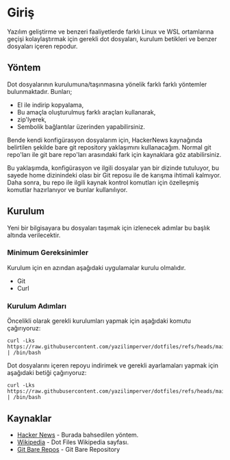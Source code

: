 # Giriş

Yazılım geliştirme ve benzeri faaliyetlerde farklı Linux ve WSL ortamlarına geçişi kolaylaştırmak için gerekli dot dosyaları, kurulum betikleri ve benzer dosyaları içeren repodur.

## Yöntem
Dot dosyalarının kurulumuna/taşınmasına yönelik farklı farklı yöntemler bulunmaktadır. Bunları;
* El ile indirip kopyalama,
* Bu amaçla oluşturulmuş farklı araçları kullanarak,
* zip'lyerek,
* Sembolik bağlantılar üzerinden yapabilirsiniz.

Bende kendi konfigürasyon dosyalarım için, HackerNews kaynağında belirtilen şekilde bare git repository yaklaşımını kullanacağım.
Normal git repo'ları ile git bare repo'ları arasındaki fark için kaynaklara göz atabilirsiniz.

Bu yaklaşımda, konfigürasyon ve ilgili dosyalar yan bir dizinde tutuluyor, bu sayede home dizinindeki olası bir Git reposu ile de karışma ihtimali kalmıyor. Daha sonra, bu repo ile ilgili kaynak kontrol komutları için özelleşmiş komutlar hazırlanıyor ve bunlar kullanılıyor.

## Kurulum
Yeni bir bilgisayara bu dosyaları taşımak için izlenecek adımlar bu başlık altında verilecektir.

### Minimum Gereksinimler
Kurulum için en azından aşağıdaki uygulamalar kurulu olmalıdır.
* Git
* Curl

### Kurulum Adımları
Öncelikli olarak gerekli kurulumları yapmak için aşağıdaki komutu çağırıyoruz:

```console
curl -Lks https://raw.githubusercontent.com/yazilimperver/dotfiles/refs/heads/main/.scripts/bootstrap.sh | /bin/bash
```

Dot dosyalarını içeren repoyu indirimek ve gerekli ayarlamaları yapmak için aşağıdaki betiği çağırıyoruz:
```console
curl -Lks https://raw.githubusercontent.com/yazilimperver/dotfiles/refs/heads/main/.scripts/install_dots.sh | /bin/bash
```

## Kaynaklar
* [Hacker News](https://news.ycombinator.com/item?id=11070797) - Burada bahsedilen yöntem.
* [Wikipedia](https://en.wikipedia.org/wiki/Hidden_file_and_hidden_directory) - Dot Files Wikipedia sayfası.
* [Git Bare Repos](https://www.saintsjd.com/2011/01/what-is-a-bare-git-repository/) - Git Bare Repository
